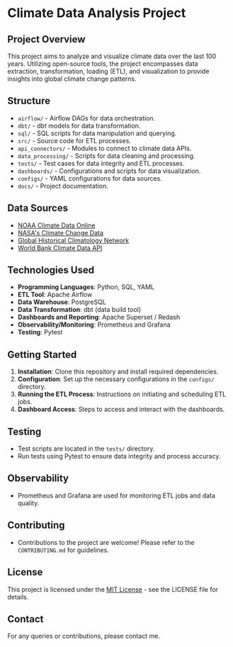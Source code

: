 # Climate Data Analysis Project

## Project Overview
This project aims to analyze and visualize climate data over the last 100 years. Utilizing open-source tools, the project encompasses data extraction, transformation, loading (ETL), and visualization to provide insights into global climate change patterns.

## Structure

- `airflow/` - Airflow DAGs for data orchestration.
- `dbt/` - dbt models for data transformation.
- `sql/` - SQL scripts for data manipulation and querying.
- `src/` - Source code for ETL processes.
- `api_connectors/` - Modules to connect to climate data APIs.
- `data_processing/` - Scripts for data cleaning and processing.
- `tests/` - Test cases for data integrity and ETL processes.
- `dashboards/` - Configurations and scripts for data visualization.
- `configs/` - YAML configurations for data sources.
- `docs/` - Project documentation.

## Data Sources

- [NOAA Climate Data Online](https://www.ncdc.noaa.gov/cdo-web/)
- [NASA's Climate Change Data](https://climate.nasa.gov/)
- [Global Historical Climatology Network](https://www.ncdc.noaa.gov/ghcn-daily-description)
- [World Bank Climate Data API](https://climateknowledgeportal.worldbank.org/download-data)

## Technologies Used

- **Programming Languages**: Python, SQL, YAML
- **ETL Tool**: Apache Airflow
- **Data Warehouse**: PostgreSQL
- **Data Transformation**: dbt (data build tool)
- **Dashboards and Reporting**: Apache Superset / Redash
- **Observability/Monitoring**: Prometheus and Grafana
- **Testing**: Pytest

## Getting Started

1. **Installation**: Clone this repository and install required dependencies.
2. **Configuration**: Set up the necessary configurations in the `configs/` directory.
3. **Running the ETL Process**: Instructions on initiating and scheduling ETL jobs.
4. **Dashboard Access**: Steps to access and interact with the dashboards.

## Testing

- Test scripts are located in the `tests/` directory.
- Run tests using Pytest to ensure data integrity and process accuracy.

## Observability

- Prometheus and Grafana are used for monitoring ETL jobs and data quality.

## Contributing

- Contributions to the project are welcome! Please refer to the `CONTRIBUTING.md` for guidelines.

## License

This project is licensed under the [MIT License](LICENSE.md) - see the LICENSE file for details.

## Contact

For any queries or contributions, please contact me.

